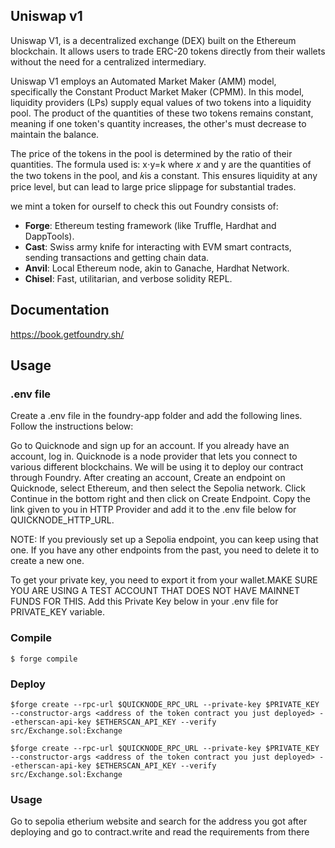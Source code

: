 ## Uniswap v1

Uniswap V1, is a decentralized exchange (DEX) built on the Ethereum blockchain. It allows users to trade ERC-20 tokens directly from their wallets without the need for a centralized intermediary.

Uniswap V1 employs an Automated Market Maker (AMM) model, specifically the Constant Product Market Maker (CPMM). In this model, liquidity providers (LPs) supply equal values of two tokens into a liquidity pool. The product of the quantities of these two tokens remains constant, meaning if one token's quantity increases, the other's must decrease to maintain the balance.

The price of the tokens in the pool is determined by the ratio of their quantities. The formula used is:
x⋅y=k
where 𝑥 and y are the quantities of the two tokens in the pool, and 𝑘is a constant. This ensures liquidity at any price level, but can lead to large price slippage for substantial trades.

we mint a token for ourself to check this out 
Foundry consists of:

-   **Forge**: Ethereum testing framework (like Truffle, Hardhat and DappTools).
-   **Cast**: Swiss army knife for interacting with EVM smart contracts, sending transactions and getting chain data.
-   **Anvil**: Local Ethereum node, akin to Ganache, Hardhat Network.
-   **Chisel**: Fast, utilitarian, and verbose solidity REPL.

## Documentation

https://book.getfoundry.sh/

## Usage

### .env file 

Create a .env file in the foundry-app folder and add the following lines. Follow the instructions below:

Go to Quicknode and sign up for an account. If you already have an account, log in. Quicknode is a node provider that lets you connect to various different blockchains. We will be using it to deploy our contract through Foundry. After creating an account, Create an endpoint on Quicknode, select Ethereum, and then select the Sepolia network. Click Continue in the bottom right and then click on Create Endpoint. Copy the link given to you in HTTP Provider and add it to the .env file below for QUICKNODE_HTTP_URL.

NOTE: If you previously set up a Sepolia endpoint, you can keep using that one. If you have any other endpoints from the past, you need to delete it to create a new one.

To get your private key, you need to export it from your wallet.MAKE SURE YOU ARE USING A TEST ACCOUNT THAT DOES NOT HAVE MAINNET FUNDS FOR THIS. Add this Private Key below in your .env file for PRIVATE_KEY variable.

### Compile

```shell
$ forge compile
```

### Deploy
```shell
$forge create --rpc-url $QUICKNODE_RPC_URL --private-key $PRIVATE_KEY --constructor-args <address of the token contract you just deployed> --etherscan-api-key $ETHERSCAN_API_KEY --verify src/Exchange.sol:Exchange

```

```shell
$forge create --rpc-url $QUICKNODE_RPC_URL --private-key $PRIVATE_KEY --constructor-args <address of the token contract you just deployed> --etherscan-api-key $ETHERSCAN_API_KEY --verify src/Exchange.sol:Exchange

```


### Usage 
Go to sepolia etherium website and search for the address you got after deploying and go to contract.write and read the requirements from there  
